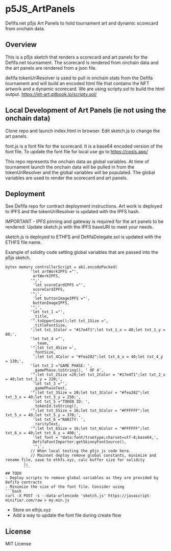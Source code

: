 # p5JS_ArtPanels

Defifa.net p5js Art Panels to hold tournament art and dynamic scorecard from onchain data.

## Overview
This is a p5js sketch that renders a scorecard and art panels for the Defifa.net tournament. The scorecard is rendered from onchain data and the art panels are rendered from a json file.

defifa tokenUriResolver is used to pull in onchain stats from the Defifa tournament and will build an encoded html file that contains the NFT artwork and a dynamic scorecard. We are using scripty.sol to build the html output. https://int-art.gitbook.io/scripty.sol/ 

## Local Development of Art Panels (ie not using the onchain data)
Clone repo and launch index.html in browser.
Edit sketch.js to change the art panels.

font.js is a font file for the scorecard. It is a base64 encoded version of the font file. To update the font file for local use go to https://cpsls.app/

This repo represents the onchain data as global variables. At time of tournament launch the onchain data will be pulled in from the tokenUriResolver and the global variables will be populated. The global variables are used to render the scorecard and art panels.

## Deployment

See Defifa repo for contract deployment instructions.
Art work is deployed to IPFS and the tokenUriResolver is updated with the IPFS hash. 

IMPORTANT - IPFS pinning and gateway is required for the art panels to be rendered. Update sketch.js with the IPFS baseURI to meet your needs.

sketch.js is deployed to ETHFS and DefifaDelegate.sol is updated with the ETHFS file name.

Example of solidity code setting global variables that are passed into the p5js sketch.

```solidity
bytes memory controllerScript = abi.encodePacked(
           'let artWorkIPFS ="',
            artWorkIPFS,
           '";',
            'let scoreCardIPFS ="',
            scoreCardIPFS,
           '";',
            'let buttonImageIPFS ="',
            buttonImageIPFS,
           '";',
           'let txt_1 ="',
            _title,
           '".toUpperCase();let txt_1Size =',
            _titleFontSize,
           ';let txt_1Color = "#17e4f1";let txt_1_x = 40;let txt_1_y = 80;',
           'let txt_4 ="',
             _team,
           '";let txt_4Size =',
            _fontSize,
            ';let txt_4Color = "#fea282";let txt_4_x = 40;let txt_4_y = 130;',
           'let txt_2 ="GAME PHASE: ',
            _gamePhase.toString(), ' OF 4',
           '";let txt_2Size =20;let txt_2Color = "#17e4f1";let txt_2_x = 40;let txt_2_y = 220;',
            'let txt_3 ="',
            _gamePhaseText,
           '";let txt_3Size = 20;let txt_3Color = "#fea282";let txt_3_x = 40;let txt_3_y = 250;',
            'let txt_5 ="TOKEN ID: ',
            _tokenId.toString(),
           '";let txt_5Size = 16;let txt_5Color = "#FFFFFF";let txt_5_x = 40;let txt_5_y = 370;',
            'let txt_6 ="RARITY: ',
            _rarityText,
           '";let txt_6Size = 16;let txt_6Color = "#FFFFFF";let txt_6_x = 40;let txt_6_y = 400;',
            'let font = "data:font/truetype;charset=utf-8;base64,',
            DefifaFontImporter.getSkinnyFontSource(),
            '";',
           // When local testing the p5js js code here.
           // Mainnet deploy remove global constants, minimize and rename file, save to ethfs.xyz, calc buffer size for solidity
        );
        ```
## TODO
- Deploy scripts to remove global variables as they are provided by Defifa contracts
- Minimize the size of the font file. Consider using 
```bash
curl -X POST -s --data-urlencode 'sketch.js' https://javascript-minifier.com/raw > my.min.js
```
- Store on ethjs.xyz
- Add a way to update the font file during create flow

## License
MIT License
